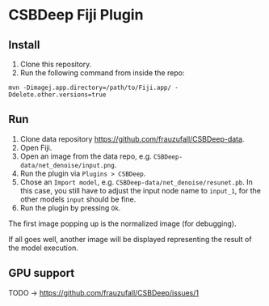# CSBDeep Fiji Plugin

## Install
1. Clone this repository.
2. Run the following command from inside the repo:
```
mvn -Dimagej.app.directory=/path/to/Fiji.app/ -Ddelete.other.versions=true
```

## Run
1. Clone data repository https://github.com/frauzufall/CSBDeep-data.
2. Open Fiji.
3. Open an image from the data repo, e.g. `CSBDeep-data/net_denoise/input.png`.
4. Run the plugin via `Plugins > CSBDeep`.
5. Chose an `Import model`, e.g. `CSBDeep-data/net_denoise/resunet.pb`. In this case, you still have to adjust the input node name to `input_1`, for the other models `input` should be fine.
6. Run the plugin by pressing `Ok`.

The first image popping up is the normalized image (for debugging).

If all goes well, another image will be displayed representing the result of the model execution.

## GPU support
TODO -> https://github.com/frauzufall/CSBDeep/issues/1
